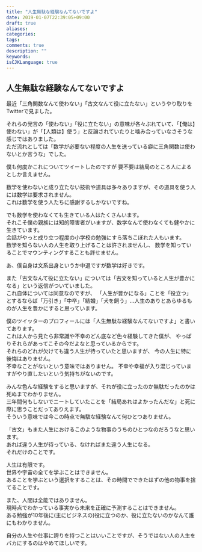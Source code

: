 ```yaml
---
title: "人生無駄な経験なんてないですよ"
date: 2019-01-07T22:39:05+09:00
draft: true
aliases:
categories:
tags:
comments: true
description: ""
keywords:
isCJKLanguage: true
---
```


## 人生無駄な経験なんてないですよ

最近「三角関数なんて使わない」「古文なんて役に立たない」というやり取りをTwitterで見ました。

それらの発言の「使わない」「役に立たない」の意味が各々ぶれていて、「【俺は】使わない」が「【人類は】使う」と反論されていたりと噛み合っていなさそうな感じではありました。  
ただ流れとしては「数学が必要ない程度の人生を送っている癖に三角関数は使わないとか言うな」でした。

僕も何度かこれについてツイートしたのですが
要不要は結局のところ人によるとしか言えません。

数学を使わないと成り立たない技術や道具は多々ありますが、その道具を使う人には数学は要求されません。  
これは数学を使う人たちに感謝するしかないですね。

でも数学を使わなくても生きている人はたくさんいます。  
それこそ僕の親族には知的障害者がいますが、数学なんて使わなくても健やかに生きています。  
会話がやっと成り立つ程度の小学校の勉強にすら落ちこぼれた人もいます。  
数学を知らない人の人生を取り上げることは許されませんし、
数学を知っていることでマウンティングすることも許せません。

あ、僕自身は文系出身というか中退ですが数学は好きです。

また「古文なんて役に立たない」については「古文を知っていると人生が豊かになる」という返信がついていました。  
これ自体については同意なのですが、
「人生が豊かになる」ことを「役立つ」とするならば「万引き」「中卒」「結婚」「犬を飼う」…人生のありとあらゆるものが人生を豊かにすると思っています。

僕のツイッターのプロフィールには「人生無駄な経験なんてないですよ」と書いてあります。  
これは人から見たら非常識や不幸のどん底など色々経験してきた僕が、
やっぱりそれらがあってこその今だよなと思っているからです。  
それらのどれが欠けても違う人生が待っていたと思いますが、
今の人生に特に後悔はありません。  
不幸なことがないという意味ではありません。
不幸や幸福が入り混じっていますがやり直したいという気持ちがないのです。

みんな色んな経験をすると思いますが、それが役に立ったのか無駄だったのかは死ぬまでわかりません。  
三年間何もしないでニートしていたことを「結局あれはよかったんだな」と死に際に思うことだってありえます。    
そういう意味では今この時点で無駄な経験なんて何ひとつありません。

「古文」もまた人生におけるこのような物事のうちのひとつなのだろうなと思います。  
あれば違う人生が待っている、なければまた違う人生になる。  
それだけのことです。

人生は有限です。  
世界や宇宙の全てを学ぶことはできません。  
あることを学ぶという選択をすることは、その時間でできたはずの他の物事を捨てることです。

また、人間は全能ではありません。  
現時点でわかっている事実から未来を正確に予測することはできません。  
ある勉強が10年後に(主にビジネスの)役に立つのか、役に立たないのかなんて誰にもわかりません。

自分の人生や仕事に誇りを持つことはいいことですが、そうではない人の人生をバカにするのはやめてほしいです。
